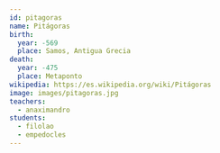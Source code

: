```yaml
---
id: pitagoras
name: Pitágoras
birth:
  year: -569
  place: Samos, Antigua Grecia
death:
  year: -475
  place: Metaponto
wikipedia: https://es.wikipedia.org/wiki/Pitágoras
image: images/pitagoras.jpg
teachers:
  - anaximandro
students:
  - filolao
  - empedocles
---
```

